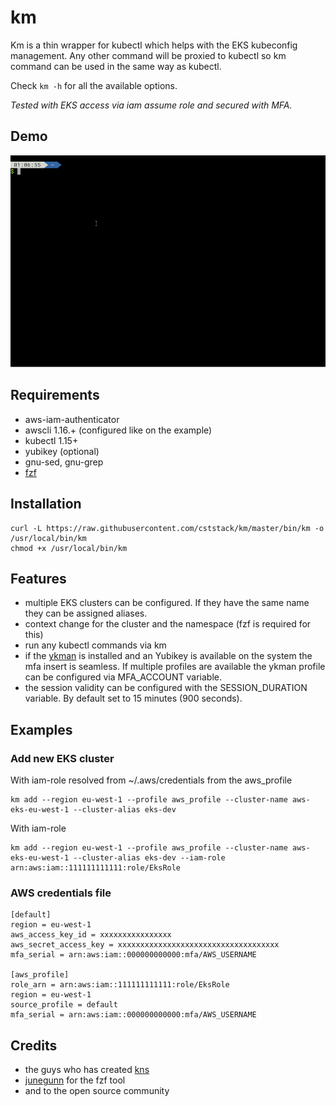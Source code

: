 # km

Km is a thin wrapper for kubectl which helps with the EKS kubeconfig management.
Any other command will be proxied to kubectl so km command can be used in the same way as kubectl.

Check `km -h` for all the available options.

*Tested with EKS access via iam assume role and secured with MFA.*

## Demo
![Demo](examples/demo.gif)

## Requirements

- aws-iam-authenticator
- awscli 1.16.+ (configured like on the example)
- kubectl 1.15+
- yubikey (optional)
- gnu-sed, gnu-grep
- [fzf](https://github.com/junegunn/fzf)

## Installation

```
curl -L https://raw.githubusercontent.com/cststack/km/master/bin/km -o /usr/local/bin/km
chmod +x /usr/local/bin/km
```

## Features

- multiple EKS clusters can be configured. If they have the same name they can be assigned aliases.
- context change for the cluster and the namespace (fzf is required for this)
- run any kubectl commands via km
- if the [ykman](https://github.com/Yubico/yubikey-manager) is installed and an Yubikey is available on the system the mfa insert is seamless. If multiple profiles are available the ykman profile can be configured via MFA_ACCOUNT variable.
- the session validity can be configured with the SESSION_DURATION variable. By default set to 15 minutes (900 seconds).

## Examples

### Add new EKS cluster

With iam-role resolved from ~/.aws/credentials from the aws_profile
```
km add --region eu-west-1 --profile aws_profile --cluster-name aws-eks-eu-west-1 --cluster-alias eks-dev
```

With iam-role

```
km add --region eu-west-1 --profile aws_profile --cluster-name aws-eks-eu-west-1 --cluster-alias eks-dev --iam-role arn:aws:iam::111111111111:role/EksRole
```

### AWS credentials file

```
[default]
region = eu-west-1
aws_access_key_id = xxxxxxxxxxxxxxxx
aws_secret_access_key = xxxxxxxxxxxxxxxxxxxxxxxxxxxxxxxxxxxx
mfa_serial = arn:aws:iam::000000000000:mfa/AWS_USERNAME

[aws_profile]
role_arn = arn:aws:iam::111111111111:role/EksRole
region = eu-west-1
source_profile = default
mfa_serial = arn:aws:iam::000000000000:mfa/AWS_USERNAME
```

## Credits
- the guys who has created [kns](https://github.com/blendle/kns)
- [junegunn](https://github.com/junegunn) for the fzf tool
- and to the open source community
